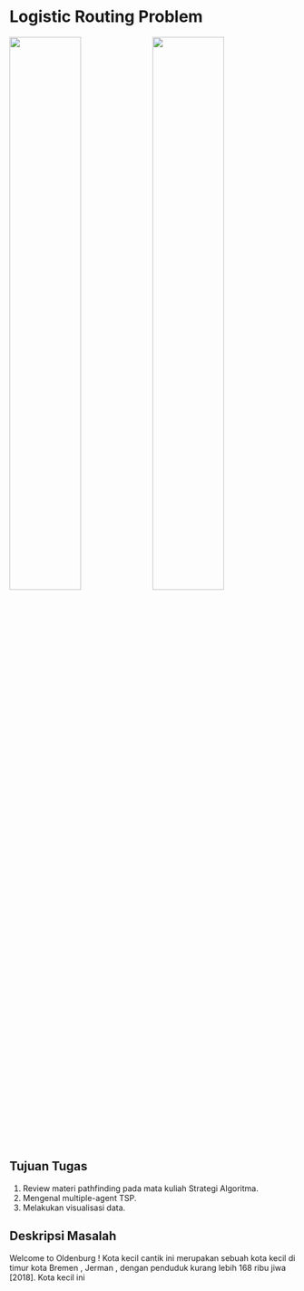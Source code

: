 # Logistic Routing Problem

<img src="https://picjumbo.com/wp-content/uploads/white-tir-truck-in-motion-driving-on-highway_free_stock_photos_picjumbo_DSC04205-1080x720.jpg" class="img-responsive" width="50%" height="50%"><img src="https://c8.alamy.com/comp/MJCN3J/city-centre-of-oldenburg-lower-saxony-germany-europe-MJCN3J.jpg" class="img-responsive" width="50%" height="50%">

## Tujuan Tugas
1. Review materi pathfinding pada mata kuliah Strategi Algoritma.
2. Mengenal multiple-agent TSP.
3. Melakukan visualisasi data.

## Deskripsi Masalah
Welcome to Oldenburg ! Kota kecil cantik ini merupakan sebuah kota kecil di timur kota Bremen , Jerman , dengan penduduk kurang lebih 168 ribu jiwa [2018]. Kota kecil ini 



